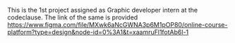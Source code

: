 This is the 1st project assigned as Graphic developer intern at the codeclause. 
The link of the same is provided https://www.figma.com/file/MXwk6aNcGWNA3p6M1pOP80/online-course-platform?type=design&node-id=0%3A1&t=xaamruFl1fotAb6l-1
